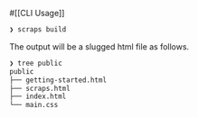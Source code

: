 #[[CLI Usage]]

```bash
❯ scraps build
```

The output will be a slugged html file as follows.

```bash
❯ tree public
public
├── getting-started.html
├── scraps.html
├── index.html
└── main.css
```